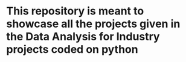 # This repository is meant to showcase all the projects given in the Data Analysis for Industry projects coded on python
